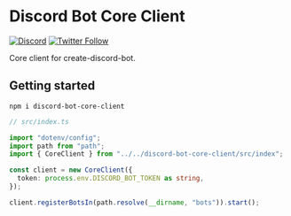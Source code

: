 # Discord Bot Core Client

[![Discord](https://discord.com/api/guilds/258167954913361930/embed.png)](https://discord.gg/WjEFnzC) [![Twitter Follow](https://img.shields.io/twitter/follow/peterthehan.svg?style=social)](https://twitter.com/peterthehan)

Core client for create-discord-bot.

## Getting started

```
npm i discord-bot-core-client
```

```ts
// src/index.ts

import "dotenv/config";
import path from "path";
import { CoreClient } from "../../discord-bot-core-client/src/index";

const client = new CoreClient({
  token: process.env.DISCORD_BOT_TOKEN as string,
});

client.registerBotsIn(path.resolve(__dirname, "bots")).start();
```
